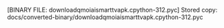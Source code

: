 [BINARY FILE: downloadqmoiaismarttvapk.cpython-312.pyc]
Stored copy: docs/converted-binary/downloadqmoiaismarttvapk.cpython-312.pyc
